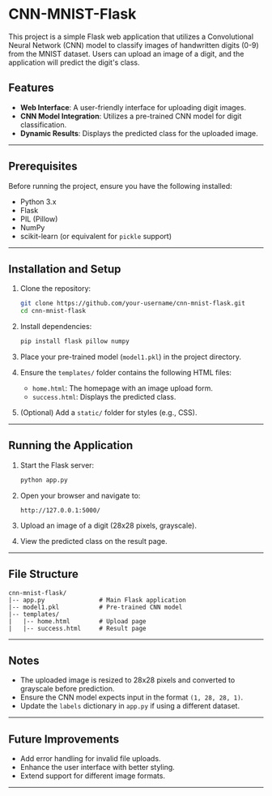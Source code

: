# CNN-MNIST-Flask

This project is a simple Flask web application that utilizes a Convolutional Neural Network (CNN) model to classify images of handwritten digits (0-9) from the MNIST dataset. Users can upload an image of a digit, and the application will predict the digit's class.

## Features
- **Web Interface**: A user-friendly interface for uploading digit images.
- **CNN Model Integration**: Utilizes a pre-trained CNN model for digit classification.
- **Dynamic Results**: Displays the predicted class for the uploaded image.

---

## Prerequisites

Before running the project, ensure you have the following installed:
- Python 3.x
- Flask
- PIL (Pillow)
- NumPy
- scikit-learn (or equivalent for `pickle` support)

---

## Installation and Setup

1. Clone the repository:
   ```bash
   git clone https://github.com/your-username/cnn-mnist-flask.git
   cd cnn-mnist-flask
   ```

2. Install dependencies:
   ```bash
   pip install flask pillow numpy
   ```

3. Place your pre-trained model (`model1.pkl`) in the project directory.

4. Ensure the `templates/` folder contains the following HTML files:
   - `home.html`: The homepage with an image upload form.
   - `success.html`: Displays the predicted class.

5. (Optional) Add a `static/` folder for styles (e.g., CSS).

---

## Running the Application

1. Start the Flask server:
   ```bash
   python app.py
   ```

2. Open your browser and navigate to:
   ```
   http://127.0.0.1:5000/
   ```

3. Upload an image of a digit (28x28 pixels, grayscale).

4. View the predicted class on the result page.

---

## File Structure

```
cnn-mnist-flask/
|-- app.py               # Main Flask application
|-- model1.pkl           # Pre-trained CNN model
|-- templates/
|   |-- home.html        # Upload page
|   |-- success.html     # Result page

```

---

## Notes
- The uploaded image is resized to 28x28 pixels and converted to grayscale before prediction.
- Ensure the CNN model expects input in the format `(1, 28, 28, 1)`.
- Update the `labels` dictionary in `app.py` if using a different dataset.

---

## Future Improvements
- Add error handling for invalid file uploads.
- Enhance the user interface with better styling.
- Extend support for different image formats.

---
